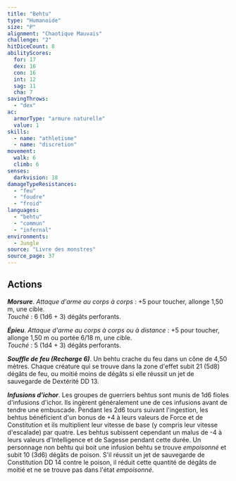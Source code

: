 ```yaml
---
title: "Behtu"
type: "Humanoïde"
size: "P"
alignment: "Chaotique Mauvais"
challenge: "2"
hitDiceCount: 8
abilityScores:
  for: 17
  dex: 16
  con: 16
  int: 12
  sag: 11
  cha: 7
savingThrows: 
  - "dex"
ac: 
  armorType: "armure naturelle"
  value: 1
skills: 
  - name: "athletisme"
  - name: "discretion"
movement: 
  walk: 6
  climb: 6
senses: 
  darkvision: 18
damageTypeResistances: 
  - "feu"
  - "foudre"
  - "froid"
languages: 
  - "behtu"
  - "commun"
  - "infernal"
environments:
  - Jungle
source: "Livre des monstres"
source_page: 37
---
```

## Actions
_**Morsure**_. _Attaque d'arme au corps à corps_ : +5 pour toucher, allonge 1,50 m, une cible.  
_Touché_ : 6 (1d6 + 3) dégâts perforants.

_**Épieu**_. _Attaque d'arme au corps à corps ou à distance_ : +5 pour toucher, allonge 1,50 m ou portée 6/18 m, une cible.  
_Touché_ : 5 (1d4 + 3) dégâts perforants.

_**Souffle de feu (Recharge 6)**_. Un behtu crache du feu dans un cône de 4,50 mètres. Chaque créature qui se trouve dans la zone d'effet subit 21 (5d8) dégâts de feu, ou moitié moins de dégâts si elle réussit un jet de sauvegarde de Dextérité DD 13.

_**Infusions d'ichor**_. Les groupes de guerriers behtus sont munis de 1d6 fioles d'infusions d'ichor. Ils ingèrent généralement une de ces infusions avant de tendre une embuscade. Pendant les 2d6 tours suivant l'ingestion, les behtus bénéficient d'un bonus de +4 à leurs valeurs de Force et de Constitution et ils multiplient leur vitesse de base (y compris leur vitesse d'escalade) par quatre. Les behtus subissent cependant un malus de -4 à leurs valeurs d'Intelligence et de Sagesse pendant cette durée. Un personnage non behtu qui boit une infusion behtu se trouve _empoisonné_ et subit 10 (3d6) dégâts de poison. S'il réussit un jet de sauvegarde de Constitution DD 14 contre le poison, il réduit cette quantité de dégâts de moitié et ne se trouve pas dans l'état _empoisonné_.
